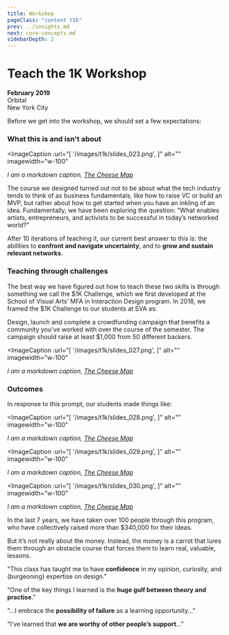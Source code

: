 ```yaml
---
title: Workshop
pageClass: "content t1k"
prev: ../insights.md
next: core-concepts.md
sidebarDepth: 2
---
```



# Teach the 1K Workshop

**February 2019**\
Orbital\
New York City

Before we get into the workshop, we should set a few expectations:


### What this is and isn't about

<ImageCaption
 :url="[
 '/images/t1k/slides_023.png',
 ]"
 alt=""
 imagewidth="w-100"
 >

 *I am a markdown caption, [The Cheese Map](https://www.kickstarter.com/projects/thecheesemap/the-cheese-map)*

 </ImageCaption>

The course we designed turned out not to be about what the tech industry tends to think of as business fundamentals, like how to raise VC or build an MVP, but rather about how to get started when you have an inkling of an idea. Fundamentally, we have been exploring the question: "What enables artists, entrepreneurs, and activists to be successful in today’s networked world?"

After 10 iterations of teaching it, our current best answer to this is: the abilities to **confront and navigate uncertainty**, and to **grow and sustain relevant networks**.

### Teaching through challenges

The best way we have figured out how to teach these two skills is through something we call the $1K Challenge, which we first developed at the School of Visual Arts’ MFA in Interaction Design program. In 2018, we framed the $1K Challenge to our students at SVA as:

<Quote1 cite="$1K Challenge" url="https://docs.google.com/document/d/19Zlq4nQ5BgR-dkOKGqLua7fLkblcLksCNeHnJPkQlvQ/edit" reference="Entrepreneurial Design, 2018">Design, launch and complete a crowdfunding campaign that benefits a community you’ve worked with over the course of the semester. The campaign should raise at least $1,000 from 50 different backers.</Quote1>

<ImageCaption
 :url="[
 '/images/t1k/slides_027.png',
 ]"
 alt=""
 imagewidth="w-100"
 >

 *I am a markdown caption, [The Cheese Map](https://www.kickstarter.com/projects/thecheesemap/the-cheese-map)*

 </ImageCaption>

### Outcomes

In response to this prompt, our students made things like:

<ImageCaption
 :url="[
 '/images/t1k/slides_028.png',
 ]"
 alt=""
 imagewidth="w-100"
 >

 *I am a markdown caption, [The Cheese Map](https://www.kickstarter.com/projects/thecheesemap/the-cheese-map)*

 </ImageCaption>

 <ImageCaption
  :url="[
  '/images/t1k/slides_029.png',
  ]"
  alt=""
  imagewidth="w-100"
  >

  *I am a markdown caption, [The Cheese Map](https://www.kickstarter.com/projects/thecheesemap/the-cheese-map)*

  </ImageCaption>

  <ImageCaption
   :url="[
   '/images/t1k/slides_030.png',
   ]"
   alt=""
   imagewidth="w-100"
   >

   *I am a markdown caption, [The Cheese Map](https://www.kickstarter.com/projects/thecheesemap/the-cheese-map)*

   </ImageCaption>

In the last 7 years, we have taken over 100 people through this program, who have collectively raised more than $340,000 for their ideas.

But it’s not really about the money. Instead, the money is a carrot that lures them through an obstacle course that forces them to learn real, valuable, lessons.

<Quote1 cite="Sarah Henry, '15">"This class has taught me to have <strong>confidence</strong> in my opinion, curiosity, and (burgeoning) expertise on design."</Quote1>

<Quote1 cite="Tony Chu, '13">"One of the key things I learned is the <strong>huge gulf between theory and practise</strong>."</Quote1>

<Quote1 cite="Leroy Tellez, '15">"...I embrace the <strong>possibility of failure</strong> as a learning opportunity..."</Quote1>

<Quote1 cite="Song Lee, '17">"I’ve learned that <strong>we are worthy of other people’s support</strong>..."</Quote1>

